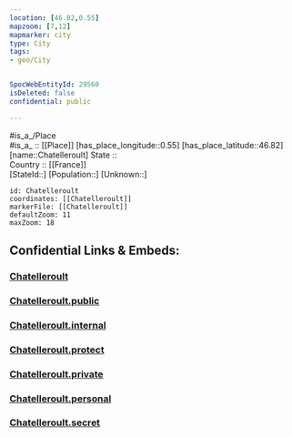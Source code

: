 ```yaml
---
location: [46.82,0.55] 
mapzoom: [7,12] 
mapmarker: city 
type: City
tags:
- geo/City


SpocWebEntityId: 29560
isDeleted: false
confidential: public

---
```

#is_a_/Place  
#is_a_ :: [[Place]] 
[has_place_longitude::0.55] 
[has_place_latitude::46.82] 
[name::Chatelleroult] 
State ::  
Country :: [[France]]  
[StateId::] 
[Population::] 
[Unknown::] 


```leaflet
id: Chatelleroult
coordinates: [[Chatelleroult]] 
markerFile: [[Chatelleroult]] 
defaultZoom: 11 
maxZoom: 18
```


## Confidential Links & Embeds: 

### [Chatelleroult](/_Standards/Earth/Continent/Europe/Europe~West/France/regions~France/Nouvelle-Aquitaine/departments~Aquitaine/Vienne/communes~Vienne/Châtellerault/cities~Châtellerault/Chatelleroult.md) 

### [Chatelleroult.public](/_public/Earth/Continent/Europe/Europe~West/France/regions~France/Nouvelle-Aquitaine/departments~Aquitaine/Vienne/communes~Vienne/Châtellerault/cities~Châtellerault/Chatelleroult.public.md) 

### [Chatelleroult.internal](/_internal/Earth/Continent/Europe/Europe~West/France/regions~France/Nouvelle-Aquitaine/departments~Aquitaine/Vienne/communes~Vienne/Châtellerault/cities~Châtellerault/Chatelleroult.internal.md) 

### [Chatelleroult.protect](/_protect/Earth/Continent/Europe/Europe~West/France/regions~France/Nouvelle-Aquitaine/departments~Aquitaine/Vienne/communes~Vienne/Châtellerault/cities~Châtellerault/Chatelleroult.protect.md) 

### [Chatelleroult.private](/_private/Earth/Continent/Europe/Europe~West/France/regions~France/Nouvelle-Aquitaine/departments~Aquitaine/Vienne/communes~Vienne/Châtellerault/cities~Châtellerault/Chatelleroult.private.md) 

### [Chatelleroult.personal](/_personal/Earth/Continent/Europe/Europe~West/France/regions~France/Nouvelle-Aquitaine/departments~Aquitaine/Vienne/communes~Vienne/Châtellerault/cities~Châtellerault/Chatelleroult.personal.md) 

### [Chatelleroult.secret](/_secret/Earth/Continent/Europe/Europe~West/France/regions~France/Nouvelle-Aquitaine/departments~Aquitaine/Vienne/communes~Vienne/Châtellerault/cities~Châtellerault/Chatelleroult.secret.md)

